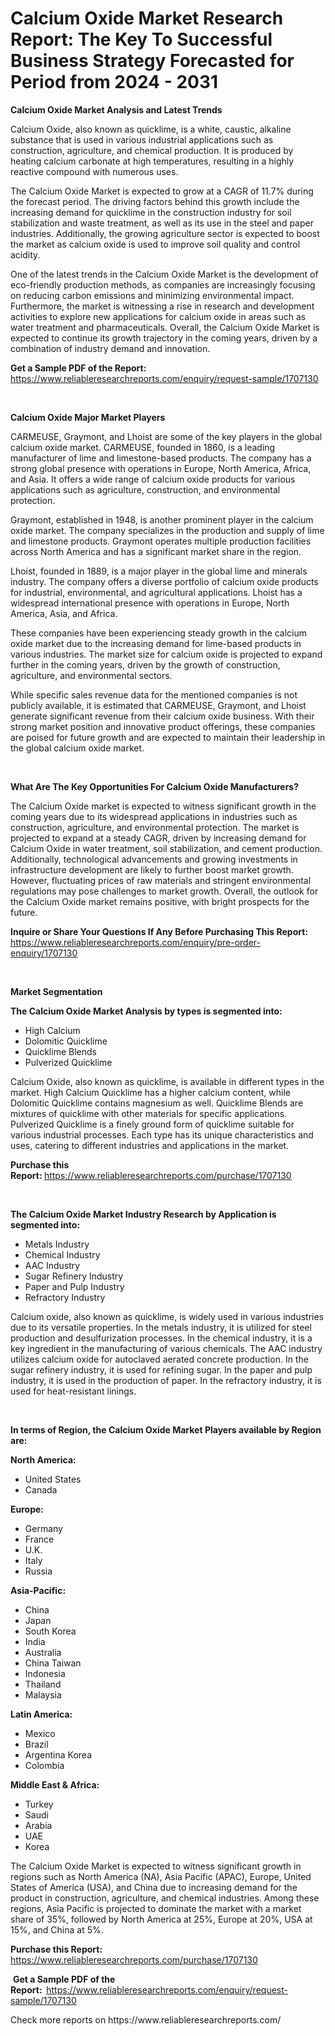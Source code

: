 <p><h1>Calcium Oxide Market Research Report: The Key To Successful Business Strategy Forecasted for Period from 2024 - 2031</h1></p><p><strong>Calcium Oxide Market Analysis and Latest Trends</strong></p>
<p><p>Calcium Oxide, also known as quicklime, is a white, caustic, alkaline substance that is used in various industrial applications such as construction, agriculture, and chemical production. It is produced by heating calcium carbonate at high temperatures, resulting in a highly reactive compound with numerous uses.</p><p>The Calcium Oxide Market is expected to grow at a CAGR of 11.7% during the forecast period. The driving factors behind this growth include the increasing demand for quicklime in the construction industry for soil stabilization and waste treatment, as well as its use in the steel and paper industries. Additionally, the growing agriculture sector is expected to boost the market as calcium oxide is used to improve soil quality and control acidity.</p><p>One of the latest trends in the Calcium Oxide Market is the development of eco-friendly production methods, as companies are increasingly focusing on reducing carbon emissions and minimizing environmental impact. Furthermore, the market is witnessing a rise in research and development activities to explore new applications for calcium oxide in areas such as water treatment and pharmaceuticals. Overall, the Calcium Oxide Market is expected to continue its growth trajectory in the coming years, driven by a combination of industry demand and innovation.</p></p>
<p><strong>Get a Sample PDF of the Report:&nbsp;</strong> <a href="https://www.reliableresearchreports.com/enquiry/request-sample/1707130">https://www.reliableresearchreports.com/enquiry/request-sample/1707130</a></p>
<p>&nbsp;</p>
<p><strong>Calcium Oxide Major Market Players</strong></p>
<p><p>CARMEUSE, Graymont, and Lhoist are some of the key players in the global calcium oxide market. CARMEUSE, founded in 1860, is a leading manufacturer of lime and limestone-based products. The company has a strong global presence with operations in Europe, North America, Africa, and Asia. It offers a wide range of calcium oxide products for various applications such as agriculture, construction, and environmental protection.</p><p>Graymont, established in 1948, is another prominent player in the calcium oxide market. The company specializes in the production and supply of lime and limestone products. Graymont operates multiple production facilities across North America and has a significant market share in the region.</p><p>Lhoist, founded in 1889, is a major player in the global lime and minerals industry. The company offers a diverse portfolio of calcium oxide products for industrial, environmental, and agricultural applications. Lhoist has a widespread international presence with operations in Europe, North America, Asia, and Africa.</p><p>These companies have been experiencing steady growth in the calcium oxide market due to the increasing demand for lime-based products in various industries. The market size for calcium oxide is projected to expand further in the coming years, driven by the growth of construction, agriculture, and environmental sectors.</p><p>While specific sales revenue data for the mentioned companies is not publicly available, it is estimated that CARMEUSE, Graymont, and Lhoist generate significant revenue from their calcium oxide business. With their strong market position and innovative product offerings, these companies are poised for future growth and are expected to maintain their leadership in the global calcium oxide market.</p></p>
<p>&nbsp;</p>
<p><strong>What Are The Key Opportunities For Calcium Oxide Manufacturers?</strong></p>
<p><p>The Calcium Oxide market is expected to witness significant growth in the coming years due to its widespread applications in industries such as construction, agriculture, and environmental protection. The market is projected to expand at a steady CAGR, driven by increasing demand for Calcium Oxide in water treatment, soil stabilization, and cement production. Additionally, technological advancements and growing investments in infrastructure development are likely to further boost market growth. However, fluctuating prices of raw materials and stringent environmental regulations may pose challenges to market growth. Overall, the outlook for the Calcium Oxide market remains positive, with bright prospects for the future.</p></p>
<p><strong>Inquire or Share Your Questions If Any Before Purchasing This Report:</strong> <a href="https://www.reliableresearchreports.com/enquiry/pre-order-enquiry/1707130">https://www.reliableresearchreports.com/enquiry/pre-order-enquiry/1707130</a></p>
<p>&nbsp;</p>
<p><strong>Market Segmentation</strong></p>
<p><strong>The Calcium Oxide Market Analysis by types is segmented into:</strong></p>
<p><ul><li>High Calcium</li><li>Dolomitic Quicklime</li><li>Quicklime Blends</li><li>Pulverized Quicklime</li></ul></p>
<p><p>Calcium Oxide, also known as quicklime, is available in different types in the market. High Calcium Quicklime has a higher calcium content, while Dolomitic Quicklime contains magnesium as well. Quicklime Blends are mixtures of quicklime with other materials for specific applications. Pulverized Quicklime is a finely ground form of quicklime suitable for various industrial processes. Each type has its unique characteristics and uses, catering to different industries and applications in the market.</p></p>
<p><strong>Purchase this Report:&nbsp;</strong><a href="https://www.reliableresearchreports.com/purchase/1707130">https://www.reliableresearchreports.com/purchase/1707130</a></p>
<p>&nbsp;</p>
<p><strong>The Calcium Oxide Market Industry Research by Application is segmented into:</strong></p>
<p><ul><li>Metals Industry</li><li>Chemical Industry</li><li>AAC Industry</li><li>Sugar Refinery Industry</li><li>Paper and Pulp Industry</li><li>Refractory Industry</li></ul></p>
<p><p>Calcium oxide, also known as quicklime, is widely used in various industries due to its versatile properties. In the metals industry, it is utilized for steel production and desulfurization processes. In the chemical industry, it is a key ingredient in the manufacturing of various chemicals. The AAC industry utilizes calcium oxide for autoclaved aerated concrete production. In the sugar refinery industry, it is used for refining sugar. In the paper and pulp industry, it is used in the production of paper. In the refractory industry, it is used for heat-resistant linings.</p></p>
<p>&nbsp;</p>
<p><strong>In terms of Region, the Calcium Oxide Market Players available by Region are:</strong></p>
<p>
    <p> <strong> North America: </strong>
        <ul>
            <li>United States</li>
            <li>Canada</li>
        </ul>
        </p> 
    <p> <strong> Europe: </strong>
        <ul>
            <li>Germany</li>
            <li>France</li>
            <li>U.K.</li>
            <li>Italy</li>
            <li>Russia</li>
        </ul>
        </p> 
    <p> <strong> Asia-Pacific: </strong>
        <ul>
            <li>China</li>
            <li>Japan</li>
            <li>South Korea</li>
            <li>India</li>
            <li>Australia</li>
            <li>China Taiwan</li>
            <li>Indonesia</li>
            <li>Thailand</li>
            <li>Malaysia</li>
        </ul>
        </p> 
    <p> <strong> Latin America: </strong>
        <ul>
            <li>Mexico</li>
            <li>Brazil</li>
            <li>Argentina Korea</li>
            <li>Colombia</li>
        </ul>
        </p> 
    <p> <strong> Middle East & Africa: </strong>
        <ul>
            <li>Turkey</li>
            <li>Saudi</li>
            <li>Arabia</li>
            <li>UAE</li>
            <li>Korea</li>
        </ul>
    </p>
    </p>
<p><p>The Calcium Oxide Market is expected to witness significant growth in regions such as North America (NA), Asia Pacific (APAC), Europe, United States of America (USA), and China due to increasing demand for the product in construction, agriculture, and chemical industries. Among these regions, Asia Pacific is projected to dominate the market with a market share of 35%, followed by North America at 25%, Europe at 20%, USA at 15%, and China at 5%.</p></p>
<p><strong>Purchase this Report: </strong><a href="https://www.reliableresearchreports.com/purchase/1707130">https://www.reliableresearchreports.com/purchase/1707130</a></p>
<p>&nbsp;<strong>Get a Sample PDF of the Report:&nbsp;&nbsp;</strong><a href="https://www.reliableresearchreports.com/enquiry/request-sample/1707130">https://www.reliableresearchreports.com/enquiry/request-sample/1707130</a></p>
<p><strong></strong></p>
<p>Check more reports on https://www.reliableresearchreports.com/</p>